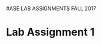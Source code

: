 #ASE LAB ASSIGNMENTS FALL 2017

<h1 href="https://github.com/shreyaabadri/CS5551_shreyaasridhar_labassignments/tree/master/Lab_assignment_1">Lab Assignment 1</h1>

